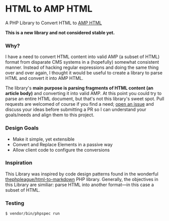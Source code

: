 # HTML to AMP HTML
A PHP Library to Convert HTML to [AMP HTML](https://www.ampproject.org/)

**This is a new library and not considered stable yet.**

### Why?

I have a need to convert HTML content into valid AMP (a subset of HTML) format from disparate CMS systems in a (hopefully) somewhat consistent manner. Instead of hacking regular expressions and doing the same thing over and over again, I thought it would be useful to create a library to parse HTML and convert it into AMP HTML.

The library's **main purpose is parsing fragments of HTML content (an article body)** and converting it into valid AMP. At this point you could try to parse an entire HTML document, but that's not this library's sweet spot. Pull requests are welcomed of course if you find a need; [open an issue](https://github.com/paulredmond/html-to-amp/issues) and discuss your ideas before submitting a PR so I can understand your goals/needs and align them to this project.
 
 ### Design Goals
 
 * Make it simple, yet extensible
 * Convert and Replace Elements in a passive way
 * Allow client code to configure the conversions
 
 ### Inspiration
 
 This Library was inspired by code design patterns found in the wonderful [thephpleague/html-to-markdown](https://github.com/thephpleague/html-to-markdown) PHP library. Generally, the objectives in this Library are similiar: parse HTML into another format&mdash;in this case a subset of HTML.
 
 ### Testing
 
 ```
 $ vendor/bin/phpspec run
 ```
